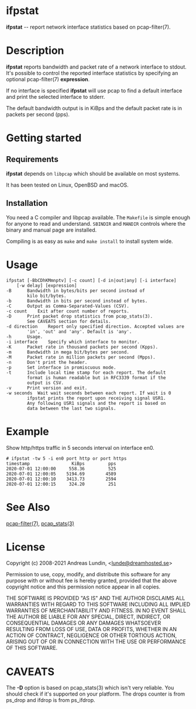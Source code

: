 # ifpstat
**ifpstat** -- report network interface statistics based on pcap-filter(7).

# Description
**ifpstat** reports bandwidth and packet rate of a network interface to stdout.
It's possible to control the reported interface statistics by specifying an
optional pcap-filter(7) **expression**.

If no interface is specified **ifpstat** will use pcap to find a default
interface and print the selected interface to stderr.

The default bandwidth output is in KiBps and the default packet rate
is in packets per second (pps).

# Getting started

## Requirements
**ifpstat** depends on `libpcap` which should be available on most systems.

It has been tested on Linux, OpenBSD and macOS.

## Installation
You need a C compiler and libpcap available. The `Makefile` is simple enough
for anyone to read and understand. `SBINDIR` and `MANDIR` controls where
the binary and manual page are installed.

Compiling is as easy as `make` and `make install` to install system wide.

# Usage
	ifpstat	[-BbCDhKMmnptv] [-c count] [-d in|out|any] [-i interface]
		[-w delay] [expression]
	-B		Bandwidth in bytes/bits per second instead of
			kilo bit/bytes.
	-b		Bandwidth in bits per second instead of bytes.
	-C		Output as Comma-Separated-Values (CSV).
	-c count	Exit after count number of reports.
	-D		Print packet drop statistics from pcap_stats(3).
			See CAVEATS section for details.
	-d direction	Report only specified direction. Accepted values are
			'in', 'out' and 'any'. Default is 'any'.
	-h		Usage.
	-i interface	Specify which interface to monitor.
	-K		Packet rate in thousand packets per second (Kpps).
	-m		Bandwidth in mega bit/bytes per second.
	-M		Packet rate in million packets per second (Mpps).
	-n		Don't print the header.
	-p		Set interface in promiscuous mode.
	-t		Include local time stamp for each report. The default
			format is human readable but in RFC3339 format if the
			output is CSV.
	-v		Print version and exit.
	-w seconds	Wait wait seconds between each report. If wait is 0
			ifpstat prints the report upon receiving signal USR1.
			Any following USR1 signals and the report is based on
			data between the last two signals.

# Example
Show http/https traffic in 5 seconds interval on interface en0.

	# ifpstat -tw 5 -i en0 port http or port https
	timestamp     	   	     KiBps	       pps
	2020-07-01 12:00:00	    558.36	       525
	2020-07-01 12:00:05	   5194.69	      4589
	2020-07-01 12:00:10	   3413.73	      2594
	2020-07-01 12:00:15	    324.20	       251

# See Also
[pcap-filter(7)](https://www.tcpdump.org/manpages/pcap-filter.7.html),
[pcap_stats(3)](https://www.tcpdump.org/manpages/pcap_stats.3pcap.html)

# License
Copyright (c) 2008-2021 Andreas Lundin, &lt;lunde@dreamhosted.se&gt;

Permission to use, copy, modify, and distribute this software for any
purpose with or without fee is hereby granted, provided that the above
copyright notice and this permission notice appear in all copies.

THE SOFTWARE IS PROVIDED "AS IS" AND THE AUTHOR DISCLAIMS ALL WARRANTIES
WITH REGARD TO THIS SOFTWARE INCLUDING ALL IMPLIED WARRANTIES OF
MERCHANTABILITY AND FITNESS. IN NO EVENT SHALL THE AUTHOR BE LIABLE FOR
ANY SPECIAL, DIRECT, INDIRECT, OR CONSEQUENTIAL DAMAGES OR ANY DAMAGES
WHATSOEVER RESULTING FROM LOSS OF USE, DATA OR PROFITS, WHETHER IN AN
ACTION OF CONTRACT, NEGLIGENCE OR OTHER TORTIOUS ACTION, ARISING OUT OF
OR IN CONNECTION WITH THE USE OR PERFORMANCE OF THIS SOFTWARE.

# CAVEATS
The **-D** option is based on pcap_stats(3) which isn't very reliable. You
should check if it's supported on your platform. The drops counter is
from ps_drop and ifdrop is from ps_ifdrop.
